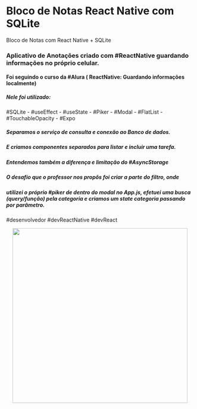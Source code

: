 # Bloco de Notas React Native com SQLite
Bloco de Notas com React Native + SQLite

### Aplicativo de Anotações criado com #ReactNative guardando informações no próprio celular.
#### Foi seguindo o curso da #Alura ( ReactNative: Guardando informações localmente)
##### Nele foi utilizado:
#SQLite - #useEffect - #useState - #Piker - #Modal - #FlatList - #TouchableOpacity - #Expo

##### Separamos o serviço de consulta e conexão ao Banco de dados.
##### E criamos componentes separados para listar e incluir uma tarefa.

##### Entendemos também a diferença e limitação do #AsyncStorage

##### O desafio que o professor nos propôs foi criar a parte do filtro, onde
##### utilizei o próprio #piker de dentro do modal no App.js, efetuei uma busca (query/função) pela categoria e criamos um state categoria passando por parâmetro.

#desenvolvedor #devReactNative #devReact

<p align="center">
  <img width="470" src="assets/20220801_140010.gif">
</p>
